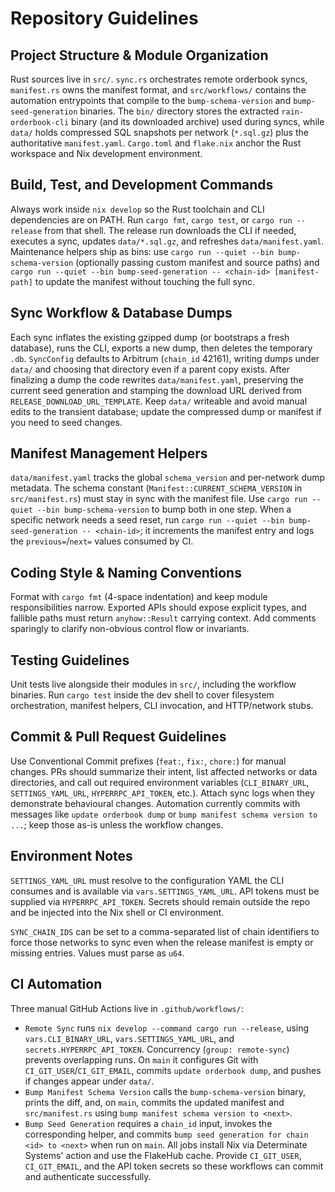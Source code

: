 # Repository Guidelines

## Project Structure & Module Organization
Rust sources live in `src/`. `sync.rs` orchestrates remote orderbook syncs, `manifest.rs` owns the manifest format, and `src/workflows/` contains the automation entrypoints that compile to the `bump-schema-version` and `bump-seed-generation` binaries. The `bin/` directory stores the extracted `rain-orderbook-cli` binary (and its downloaded archive) used during syncs, while `data/` holds compressed SQL snapshots per network (`*.sql.gz`) plus the authoritative `manifest.yaml`. `Cargo.toml` and `flake.nix` anchor the Rust workspace and Nix development environment.

## Build, Test, and Development Commands
Always work inside `nix develop` so the Rust toolchain and CLI dependencies are on PATH. Run `cargo fmt`, `cargo test`, or `cargo run --release` from that shell. The release run downloads the CLI if needed, executes a sync, updates `data/*.sql.gz`, and refreshes `data/manifest.yaml`. Maintenance helpers ship as bins: use `cargo run --quiet --bin bump-schema-version` (optionally passing custom manifest and source paths) and `cargo run --quiet --bin bump-seed-generation -- <chain-id> [manifest-path]` to update the manifest without touching the full sync.

## Sync Workflow & Database Dumps
Each sync inflates the existing gzipped dump (or bootstraps a fresh database), runs the CLI, exports a new dump, then deletes the temporary `.db`. `SyncConfig` defaults to Arbitrum (`chain_id` 42161), writing dumps under `data/` and choosing that directory even if a parent copy exists. After finalizing a dump the code rewrites `data/manifest.yaml`, preserving the current seed generation and stamping the download URL derived from `RELEASE_DOWNLOAD_URL_TEMPLATE`. Keep `data/` writeable and avoid manual edits to the transient database; update the compressed dump or manifest if you need to seed changes.

## Manifest Management Helpers
`data/manifest.yaml` tracks the global `schema_version` and per-network dump metadata. The schema constant (`Manifest::CURRENT_SCHEMA_VERSION` in `src/manifest.rs`) must stay in sync with the manifest file. Use `cargo run --quiet --bin bump-schema-version` to bump both in one step. When a specific network needs a seed reset, run `cargo run --quiet --bin bump-seed-generation -- <chain-id>`; it increments the manifest entry and logs the `previous=`/`next=` values consumed by CI.

## Coding Style & Naming Conventions
Format with `cargo fmt` (4-space indentation) and keep module responsibilities narrow. Exported APIs should expose explicit types, and fallible paths must return `anyhow::Result` carrying context. Add comments sparingly to clarify non-obvious control flow or invariants.

## Testing Guidelines
Unit tests live alongside their modules in `src/`, including the workflow binaries. Run `cargo test` inside the dev shell to cover filesystem orchestration, manifest helpers, CLI invocation, and HTTP/network stubs.

## Commit & Pull Request Guidelines
Use Conventional Commit prefixes (`feat:`, `fix:`, `chore:`) for manual changes. PRs should summarize their intent, list affected networks or data directories, and call out required environment variables (`CLI_BINARY_URL`, `SETTINGS_YAML_URL`, `HYPERRPC_API_TOKEN`, etc.). Attach sync logs when they demonstrate behavioural changes. Automation currently commits with messages like `update orderbook dump` or `bump manifest schema version to ...`; keep those as-is unless the workflow changes.

## Environment Notes
`SETTINGS_YAML_URL` must resolve to the configuration YAML the CLI consumes and is available via `vars.SETTINGS_YAML_URL`.
 API tokens must be supplied via `HYPERRPC_API_TOKEN`.
Secrets should remain outside the repo and be injected into the Nix shell or CI environment.

`SYNC_CHAIN_IDS` can be set to a comma-separated list of chain identifiers to force those networks to sync even when the release manifest is empty or missing entries. Values must parse as `u64`.

## CI Automation
Three manual GitHub Actions live in `.github/workflows/`:
- `Remote Sync` runs `nix develop --command cargo run --release`, using `vars.CLI_BINARY_URL`, `vars.SETTINGS_YAML_URL`, and `secrets.HYPERRPC_API_TOKEN`. Concurrency (`group: remote-sync`) prevents overlapping runs. On `main` it configures Git with `CI_GIT_USER`/`CI_GIT_EMAIL`, commits `update orderbook dump`, and pushes if changes appear under `data/`.
- `Bump Manifest Schema Version` calls the `bump-schema-version` binary, prints the diff, and, on `main`, commits the updated manifest and `src/manifest.rs` using `bump manifest schema version to <next>`.
- `Bump Seed Generation` requires a `chain_id` input, invokes the corresponding helper, and commits `bump seed generation for chain <id> to <next>` when run on `main`.
All jobs install Nix via Determinate Systems' action and use the FlakeHub cache. Provide `CI_GIT_USER`, `CI_GIT_EMAIL`, and the API token secrets so these workflows can commit and authenticate successfully.
